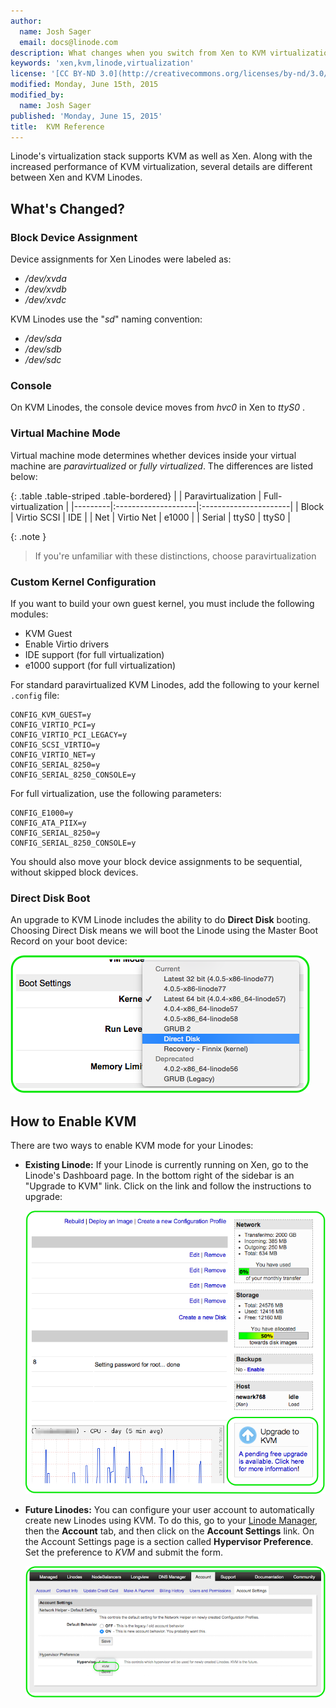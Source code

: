```yaml
---
author:
  name: Josh Sager
  email: docs@linode.com
description: What changes when you switch from Xen to KVM virtualization.
keywords: 'xen,kvm,linode,virtualization'
license: '[CC BY-ND 3.0](http://creativecommons.org/licenses/by-nd/3.0/us/)'
modified: Monday, June 15th, 2015
modified_by:
  name: Josh Sager
published: 'Monday, June 15, 2015'
title:  KVM Reference
---
```


Linode's virtualization stack supports KVM as well as Xen. Along with the increased performance of KVM virtualization, several details are different between Xen and KVM Linodes.

## What's Changed?

### Block Device Assignment

Device assignments for Xen Linodes were labeled as:

 * */dev/xvda*
 * */dev/xvdb*
 * */dev/xvdc*

 
KVM Linodes use the "*sd*" naming convention:

 * */dev/sda*
 * */dev/sdb*
 * */dev/sdc*

### Console

On KVM Linodes, the console device moves from *hvc0* in Xen to *ttyS0* .

### Virtual Machine Mode 

Virtual machine mode determines whether devices inside your virtual machine are *paravirtualized* or *fully virtualized*. The differences are listed below:

{: .table .table-striped .table-bordered}
|         | Paravirtualization  | Full-virtualization   |
|---------|:--------------------|:----------------------|
| Block   | Virtio SCSI         | IDE                   |
| Net     | Virtio Net          | e1000                 |
| Serial  | ttyS0               | ttyS0                 |

{: .note }
> If you're unfamiliar with these distinctions, choose paravirtualization

### Custom Kernel Configuration

If you want to build your own guest kernel, you must include the following modules:

* KVM Guest
* Enable Virtio drivers
* IDE support (for full virtualization)
* e1000 support (for full virtualization)

For standard paravirtualized KVM Linodes, add the following to your kernel `.config` file:

    CONFIG_KVM_GUEST=y
    CONFIG_VIRTIO_PCI=y
    CONFIG_VIRTIO_PCI_LEGACY=y
    CONFIG_SCSI_VIRTIO=y
    CONFIG_VIRTIO_NET=y
    CONFIG_SERIAL_8250=y
    CONFIG_SERIAL_8250_CONSOLE=y

For full virtualization, use the following parameters:

    CONFIG_E1000=y
    CONFIG_ATA_PIIX=y
    CONFIG_SERIAL_8250=y
    CONFIG_SERIAL_8250_CONSOLE=y
    
You should also move your block device assignments to be sequential, without skipped block devices.

### Direct Disk Boot

An upgrade to KVM Linode includes the ability to do **Direct Disk** booting. Choosing Direct Disk means we will boot the Linode using the Master Boot Record on your boot device:

[![Direct Disk Boot Mode.](/docs/assets/config_direct_disk.png)](/docs/assets/config_direct_disk.png)

## How to Enable KVM

There are two ways to enable KVM mode for your Linodes:

* **Existing Linode:** If your Linode is currently running on Xen, go to the Linode's Dashboard page. In the bottom right of the sidebar is an "Upgrade to KVM" link. Click on the link and follow the instructions to upgrade:

  [![The KVM Upgrade Button.](/docs/assets/kvm_upgrade_context.png)](/docs/assets/kvm_upgrade_context.png)

* **Future Linodes:** You can configure your user account to automatically create new Linodes using KVM. To do this, go to your [Linode Manager](https://manager.linode.com), then the **Account** tab, and then click on the **Account Settings** link. On the Account Settings page is a section called **Hypervisor Preference**. Set the preference to *KVM* and submit the form.

  [![Setting the account settings for the KVM hypervisor.](/docs/assets/kvm_account_setting_small.png)](/docs/assets/kvm_account_setting.png)
